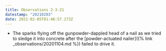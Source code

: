 ```yaml
---
title: Observations 2-3-21
datestamp: "20210203"
date: 2021-02-05T01:48:57.273Z
---
```

- The sparks flying off the gunpowder-dappled head of a nail as we tried to sledge it into concrete after the [powder-actuated nailer]({% link _observations/20201104.md %}) failed to drive it.